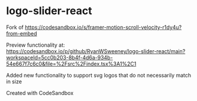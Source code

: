 # logo-slider-react
Fork of https://codesandbox.io/s/framer-motion-scroll-velocity-r1dy4u?from-embed

Preview functionality at: https://codesandbox.io/p/github/RyanWSweeney/logo-slider-react/main?workspaceId=5cc0b203-8b4f-4d6a-934b-54e667f7c6c0&file=%2Fsrc%2Findex.tsx%3A1%2C1

Added new functionality to support svg logos that do not necessarily match in size

Created with CodeSandbox
